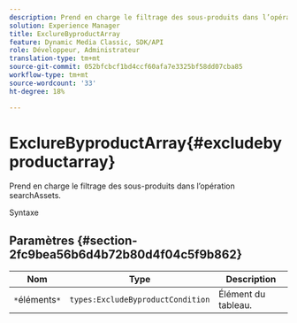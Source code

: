 ```yaml
---
description: Prend en charge le filtrage des sous-produits dans l’opération searchAssets.
solution: Experience Manager
title: ExclureByproductArray
feature: Dynamic Media Classic, SDK/API
role: Développeur, Administrateur
translation-type: tm+mt
source-git-commit: 052bfcbcf1bd4ccf60afa7e3325bf58dd07cba85
workflow-type: tm+mt
source-wordcount: '33'
ht-degree: 18%

---
```



# ExclureByproductArray{#excludebyproductarray}

Prend en charge le filtrage des sous-produits dans l’opération searchAssets.

Syntaxe

## Paramètres {#section-2fc9bea56b6d4b72b80d4f04c5f9b862}

| Nom | Type | Description |
|---|---|---|
| `*`éléments`*` | `types:ExcludeByproductCondition` | Élément du tableau. |

